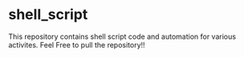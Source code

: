# shell_script

This repository contains shell script code and automation for various activites.
Feel Free to pull the repository!!
